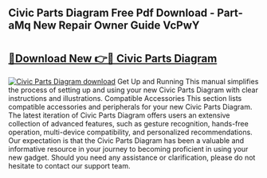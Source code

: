 ## Civic Parts Diagram Free Pdf Download - Part-aMq New Repair Owner Guide VcPwY

# <h2><a href="http://dfprm0v.blite.top/?on=Civic+Parts+Diagram">🔗Download New 👉🔴 Civic Parts Diagram</a></h2>

[![Civic Parts Diagram download](https://i.imgur.com/lujVjoI.png)](http://dfprm0v.blite.top/?on=Civic+Parts+Diagram)
Get Up and Running This manual simplifies the process of setting up and using your new Civic Parts Diagram with clear instructions and illustrations. Compatible Accessories This section lists compatible accessories and peripherals for your new Civic Parts Diagram. The latest iteration of Civic Parts Diagram offers users an extensive collection of advanced features, such as gesture recognition, hands-free operation, multi-device compatibility, and personalized recommendations. Our expectation is that the Civic Parts Diagram has been a valuable and informative resource in your journey to becoming proficient in using your new gadget. Should you need any assistance or clarification, please do not hesitate to contact our support team.

